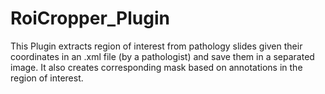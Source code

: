 # RoiCropper_Plugin
This Plugin extracts region of interest from pathology slides given their coordinates in an .xml file (by a pathologist) and save them in a separated image. It also creates corresponding mask based on annotations in the region of interest.
